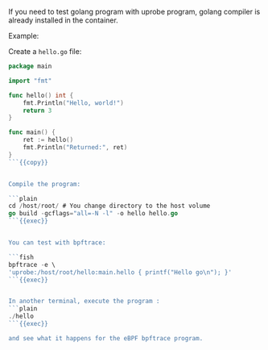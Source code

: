 If you need to test golang program with uprobe program, golang compiler is already installed in the container.

Example:

Create a `hello.go` file:
```go
package main

import "fmt"

func hello() int {
    fmt.Println("Hello, world!")
    return 3
}

func main() {
    ret := hello()
    fmt.Println("Returned:", ret)
}
```{{copy}}


Compile the program:

```plain
cd /host/root/ # You change directory to the host volume
go build -gcflags="all=-N -l" -o hello hello.go
```{{exec}}


You can test with bpftrace:

```fish
bpftrace -e \
'uprobe:/host/root/hello:main.hello { printf("Hello go\n"); }'
```{{exec}}


In another terminal, execute the program :
```plain
./hello
```{{exec}}

and see what it happens for the eBPF bpftrace program.
